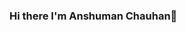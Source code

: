 ### Hi there I'm Anshuman Chauhan👋

<!--
**its7ARC/its7ARC** is a ✨ _special_ ✨ repository because its `README.md` (this file) appears on your GitHub profile.

Here are some ideas to get you started:

- 🔭 I’m currently working on making quality education accesible to All for Free.
- 🌱 I’m currently learning Machine Learning, Deep Learning, Competitive Programming and Backend web development.
- 👯 I’m looking to collaborate on multiple Web development projects.
- 💬 Ask me about anything you want to..
- 📫 How to reach me: Gmail - its7arc@gmail.com ; Instagram - https://www.instagram.com/its7arc/
- ⚡ Fun fact: I love to write music and play piano, guitar, harmonium and drums. 

